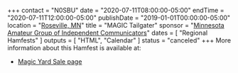 +++
contact = "N0SBU"
date = "2020-07-11T08:00:00-05:00"
endTime =  "2020-07-11T12:00:00-05:00"
publishDate = "2019-01-01T00:00:00-05:00"
location = "[Roseville, MN](https://www.google.com/maps/place/Galilee+Lutheran+Church/@45.0009578,-93.1088589,17z/)"
title = "MAGIC Tailgater"
sponsor = "[Minnesota Amateur Group of Independent Communicators](http://www.magicrepeater.net/)"
dates = [ "Regional Hamfests" ]
outputs = [ "HTML", "Calendar" ]
status = "canceled"
+++
More information about this Hamfest is available at:

* [Magic Yard Sale page](http://www.magicrepeater.net/fest.htm) 
